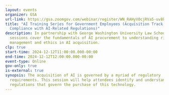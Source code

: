 ```yaml
---
layout: events
organizer: GSA
url-link: https://gsa.zoomgov.com/webinar/register/WN_RAHyV0cjRVa5-uv8kYXWoQ#/registration
title: "AI Training Series for Government Employees (Acquisition Track:
  Compliance with AI-Related Regulations)"
description: In partnership with George Washington University Law School, these
  sessions cover the fundamentals of AI procurement to understanding risk
  management and ethics in AI acquisition.
clp: true
start-time: 2024-12-12T11:00:00.000-00:00
end-time: 2024-12-12T12:00:00.000-00:00
event-type: Online
gov-only: true
is-external: true
synopsis: The acquisition of AI is governed by a myriad of regulatory
  requirements. This session will help attendees identify and understand the key
  regulations that govern the purchase of this technology.
---
```

